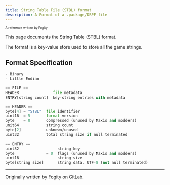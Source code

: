 ```yaml
---
title: String Table File (STBL) format
description: A Format of a .package/DBPF file
---
```


<sup><sub>A reference written by Fogity</sub></sup>

This page documents the String Table (STBL) format.

The format is a key-value store used to store all the game strings.

## Format Specification

```python
- Binary
- Little Endian

== FILE ==
HEADER               file metadata
ENTRY[string count]  key-string entries with metadata

== HEADER ==
byte[4] = "STBL"  file identifier
uint16  = 5       format version
byte    = 0       compressed (unused by Maxis and modders)
unit64            string count
byte[2]           unknown/unused
uint32            total string size if null terminated

== ENTRY ==
uint32                 string key
byte              = 0  flags (unused by Maxis and modders)
uint16                 string size
byte[string size]      string data, UTF-8 (not null terminated)
```

---

Originally written by [Fogity](https://www.patreon.com/c/fogity/) on GitLab.